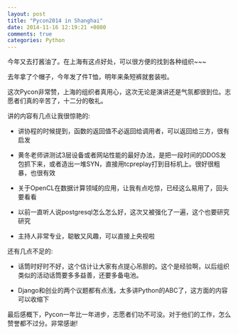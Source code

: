 ```yaml
---
layout: post
title: "Pycon2014 in Shanghai"
date: 2014-11-16 12:19:21 +0800
comments: true
categories: Python
---
```


今年又去打酱油了。在上海有这点好处，可以很方便的找到各种组织~~~

去年拿了个帽子，今年发了件T恤，明年来条短裤就套装啦。

这次Pycon非常赞，上海的组织者真用心，这次无论是演讲还是气氛都很到位。志愿者们真的辛苦了，十二分的敬礼。

讲的内容有几点让我很惊艳的:

* 讲协程的时候提到，函数的返回值不必返回给调用者，可以返回给三方，很有启发

* 黄冬老师讲测试3层设备或者网站性能的最好办法，是把一段时间的DDOS发包抓下来，或者造出一堆SYN，直接用tcpreplay打到目标机上。很好很粗暴，也很有效

* 关于OpenCL在数据计算领域的应用，让我有点吃惊，已经这么易用了，回头要看看

* 以前一直听人说postgresql怎么怎么好，这次又被强化了一遍，这个也要研究研究

* 主持人非常专业，聪敏又风趣，可以直接上央视啦

还有几点不足的:

* 话筒时好时不好，这个估计让大家有点提心吊胆的。这个是经验啊，以后组织类似的活动话筒要多多益善，还要多备电池。

* Django和创业的两个议题都有点浅，太多讲Python的ABC了，这方面的内容可以收缩下


最后感概下，Pycon一年比一年进步，志愿者们功不可没。对于他们的工作，怎么赞誉都不过分。非常感谢!
